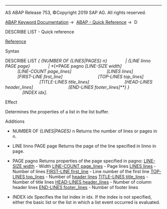   

* * *

AS ABAP Release 753, ©Copyright 2019 SAP AG. All rights reserved.

[ABAP Keyword Documentation](javascript:call_link\('abenabap.htm'\)) →  [ABAP - Quick Reference](javascript:call_link\('abenabap_shortref.htm'\)) →  D

DESCRIBE LIST - Quick reference

[Reference](javascript:call_link\('abapdescribe_list.htm'\))

Syntax

DESCRIBE LIST *{* *{*NUMBER OF *{*LINES*|*PAGES*}* n*}*
              *|* *{*LINE linno PAGE page*}*
              *|* *{*PAGE pagno *\[*LINE-SIZE width*\]*
                            *\[*LINE-COUNT page\_lines*\]*
                            *\[*LINES lines*\]*
                            *\[*FIRST-LINE first\_line*\]*
                            *\[*TOP-LINES top\_lines*\]*
                            *\[*TITLE-LINES title\_lines*\]*
                            *\[*HEAD-LINES header\_lines*\]*
                            *\[*END-LINES footer\_lines*\]**}* *}*
              *\[*INDEX idx*\]*.

Effect

Determines the properties of a list in the list buffer.

Additions

-   NUMBER OF *{*LINES*|*PAGES*}* n
    Returns the number of lines or pages in n.
    
-   LINE linno PAGE page
    Returns the page of the line specified in linno in page.
    
-   PAGE pagno
    Returns properties of the page specified in pagno:
    [LINE-SIZE width](javascript:call_link\('abapdescribe_list_page_properties.htm'\)) - Width
    [LINE-COUNT page\_lines](javascript:call_link\('abapdescribe_list_page_properties.htm'\)) - Page lines
    [LINES lines](javascript:call_link\('abapdescribe_list_page_properties.htm'\)) - Number of lines
    [FIRST-LINE first\_line](javascript:call_link\('abapdescribe_list_page_properties.htm'\)) - Line number of the first line
    [TOP-LINES top\_lines](javascript:call_link\('abapdescribe_list_page_properties.htm'\)) - Number of [header lines](javascript:call_link\('abenheader_line_glosry.htm'\) "Glossary Entry")
    [TITLE-LINES title\_lines](javascript:call_link\('abapdescribe_list_page_properties.htm'\)) - Number of title lines
    [HEAD-LINES header\_lines](javascript:call_link\('abapdescribe_list_page_properties.htm'\)) - Number of column header lines
    [END-LINES footer\_lines](javascript:call_link\('abapdescribe_list_page_properties.htm'\)) - Number of footer lines
    
-   INDEX idx
    Specifies the list index in idx. If the index is not specified, either the basic list or the list in which a list event occurred is evaluated.